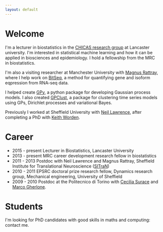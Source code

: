 ```yaml
---
layout: default
---
```

# Welcome
I'm a lecturer in biostatistics in the [CHICAS research group](http://chicas.lancaster-university.uk) at Lancaster university. I'm interested in statistical machine learning and how it can be applied in biosciences and epidemiology. I hold a fellowship from the MRC in biostatistics.

I'm also a visiting researcher at Manchester University with [Magnus Rattray](http://www.ls.manchester.ac.uk/people/profile/?alias=rattraym), where I help work on [BitSeq](https://www.bioconductor.org/packages/release/bioc/html/BitSeq.html), a method for quantifying gene and isoform eqpression from RNA-seq data.

I helped create [GPy](http://github.com/GPy), a python package for developing Gaussian process models. I also created [GPClust](http://github.com/jameshensman/gpclust), a package for clustering time series models using GPs, Dirichlet processes and variational Bayes.

Previously I worked at Sheffield University with [Neil Lawrence](https://www.sheffield.ac.uk/neuroscience/staff/lawrence), after completing a PhD with [Keith Worden](http://shef.ac.uk/drg/people/keith).

# Career

 - 2015 - present Lecturer in Biostatistics, Lancaster University
 - 2013 - present MRC career development research fellow in biostatistics
 - 2011 - 2013 Postdoc with Neil Lawrence and Magnus Rattray, Sheffield Institute for Translational Neuroscience ([SITraN](http://sitran.org))
 - 2010 - 2011 EPSRC doctoral prize research fellow, Dynamics research group, Mechanical engineering, University of Sheffield
 - 2009 - 2010 Postdoc at the Politecnico di Torino with [Cecilia Surace](https://didattica.polito.it/portal/pls/portal/sviluppo.scheda_pers_swas.show?m=001897) and [Marco Gherlone](https://didattica.polito.it/portal/pls/portal/sviluppo.scheda_pers_swas.show?m=003226). 


# Students
I'm looking for PhD candidates with good skills in maths and computing: contact me. 


